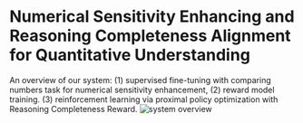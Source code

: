 # Numerical Sensitivity Enhancing and Reasoning Completeness Alignment for Quantitative Understanding
An overview of our system: (1) supervised fine-tuning with comparing numbers task for numerical sensitivity enhancement, (2) reward model training. (3) reinforcement learning via proximal policy optimization
with Reasoning Completeness Reward.
![system overview](https://github.com/Bit-numeval/NumEval/assets/160459346/6edd5f8b-29b6-4b1a-9d21-30b4fd8cd665)

